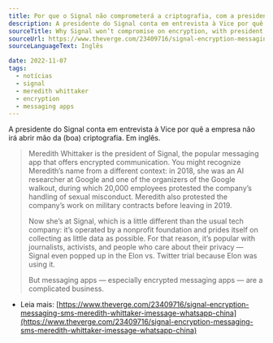```yaml
---
title: Por que o Signal não comprometerá a criptografia, com a presidente Meredith Whittaker
description: A presidente do Signal conta em entrevista à Vice por quê não abrirão mão da criptografia.
sourceTitle: Why Signal won’t compromise on encryption, with president Meredith Whittaker
sourceUrl: https://www.theverge.com/23409716/signal-encryption-messaging-sms-meredith-whittaker-imessage-whatsapp-china
sourceLanguageText: Inglês

date: 2022-11-07
tags:
  - notícias
  - signal
  - meredith whittaker
  - encryption
  - messaging apps
---
```


A presidente do Signal conta em entrevista à Vice por quê a empresa não irá abrir mão da (boa) criptografia. Em inglês.

> Meredith Whittaker is the president of Signal, the popular messaging app that offers encrypted communication. You might recognize Meredith’s name from a different context: in 2018, she was an AI researcher at Google and one of the organizers of the Google walkout, during which 20,000 employees protested the company’s handling of sexual misconduct. Meredith also protested the company’s work on military contracts before leaving in 2019.
>
> Now she’s at Signal, which is a little different than the usual tech company: it’s operated by a nonprofit foundation and prides itself on collecting as little data as possible. For that reason, it’s popular with journalists, activists, and people who care about their privacy — Signal even popped up in the Elon vs. Twitter trial because Elon was using it.
>
> But messaging apps — especially encrypted messaging apps — are a complicated business.

* Leia mais: [https://www.theverge.com/23409716/signal-encryption-messaging-sms-meredith-whittaker-imessage-whatsapp-china](https://www.theverge.com/23409716/signal-encryption-messaging-sms-meredith-whittaker-imessage-whatsapp-china)
